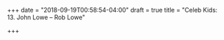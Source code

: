 +++
date = "2018-09-19T00:58:54-04:00"
draft = true
title = "Celeb Kids: 13. John Lowe – Rob Lowe"

+++
